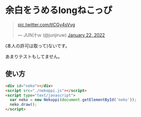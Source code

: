 # 余白をうめるlongねこっぴ

<blockquote class="twitter-tweet"><p lang="und" dir="ltr"><a href="https://t.co/tlCGy4sVyg">pic.twitter.com/tlCGy4sVyg</a></p>&mdash; JUN汁ｗ (@junjiruw) <a href="https://twitter.com/junjiruw/status/1484809038684913664?ref_src=twsrc%5Etfw">January 22, 2022</a></blockquote>
(本人の許可は取って)ないです。

あまりテストもしてません。

## 使い方

```html
<div id="neko"></div>
<script src="./nekoppi.js"></script>
<script type="text/javascript">
  var neko = new Nekoppi(document.getElementById('neko'));
  neko.draw();
</script>
```
